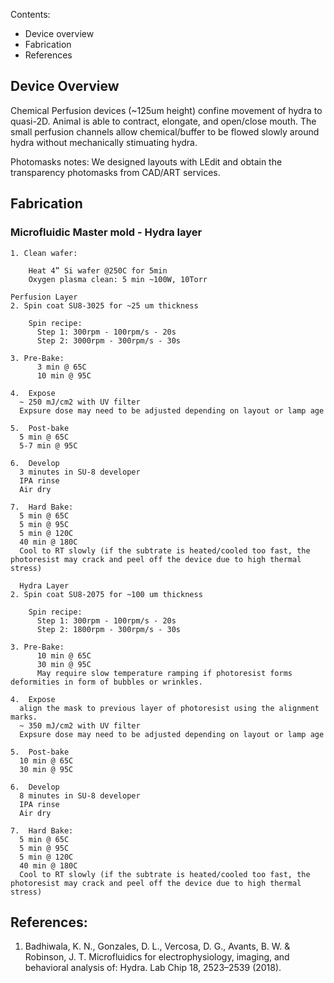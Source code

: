 
Contents:
- Device overview
- Fabrication
- References


## Device Overview
Chemical Perfusion devices (~125um height) confine movement of hydra to quasi-2D. Animal is able to contract, elongate, and open/close mouth. The small perfusion channels allow chemical/buffer to be flowed slowly around hydra without mechanically stimuating hydra.

Photomasks notes:
We designed layouts with LEdit and obtain the transparency photomasks from CAD/ART services.

## Fabrication
### Microfluidic Master mold - Hydra layer

    1. Clean wafer:

        Heat 4” Si wafer @250C for 5min
        Oxygen plasma clean: 5 min ~100W, 10Torr
    
    Perfusion Layer
    2. Spin coat SU8-3025 for ~25 um thickness  
     
        Spin recipe: 
          Step 1: 300rpm - 100rpm/s - 20s
          Step 2: 3000rpm - 300rpm/s - 30s

    3. Pre-Bake:
          3 min @ 65C 
          10 min @ 95C 
    
    4.	Expose 
      ~ 250 mJ/cm2 with UV filter
      Expsure dose may need to be adjusted depending on layout or lamp age
    
    5.	Post-bake
      5 min @ 65C 
      5-7 min @ 95C
    
    6.	Develop 
      3 minutes in SU-8 developer 
      IPA rinse
      Air dry
    
    7.	Hard Bake:
      5 min @ 65C
      5 min @ 95C
      5 min @ 120C
      40 min @ 180C
      Cool to RT slowly (if the subtrate is heated/cooled too fast, the photoresist may crack and peel off the device due to high thermal stress)
      
      Hydra Layer
    2. Spin coat SU8-2075 for ~100 um thickness  
     
        Spin recipe: 
          Step 1: 300rpm - 100rpm/s - 20s
          Step 2: 1800rpm - 300rpm/s - 30s

    3. Pre-Bake:
          10 min @ 65C 
          30 min @ 95C 
          May require slow temperature ramping if photoresist forms deformities in form of bubbles or wrinkles.
    
    4.	Expose 
      align the mask to previous layer of photoresist using the alignment marks.
      ~ 350 mJ/cm2 with UV filter
      Expsure dose may need to be adjusted depending on layout or lamp age
    
    5.	Post-bake
      10 min @ 65C 
      30 min @ 95C
    
    6.	Develop 
      8 minutes in SU-8 developer 
      IPA rinse
      Air dry
    
    7.	Hard Bake:
      5 min @ 65C
      5 min @ 95C
      5 min @ 120C
      40 min @ 180C
      Cool to RT slowly (if the subtrate is heated/cooled too fast, the photoresist may crack and peel off the device due to high thermal stress)
      
     

## References:
1. Badhiwala, K. N., Gonzales, D. L., Vercosa, D. G., Avants, B. W. & Robinson, J. T. Microfluidics for electrophysiology, imaging, and behavioral analysis of: Hydra. Lab Chip 18, 2523–2539 (2018).
